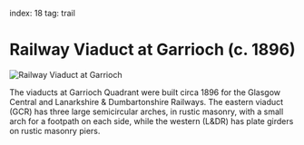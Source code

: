 index: 18
tag: trail

# Railway Viaduct at Garrioch (c. 1896)

![Railway Viaduct at Garrioch](images/garrioch-viaduct.jpg)

The viaducts at Garrioch Quadrant were built circa 1896 for
the Glasgow Central and Lanarkshire &
Dumbartonshire Railways. The eastern viaduct (GCR)
has three large semicircular arches, in rustic masonry,
with a small arch for a footpath on each side, while the
western (L&DR) has plate girders on rustic masonry
piers.

